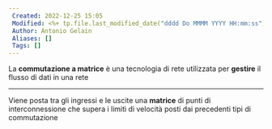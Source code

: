```yaml
---
 Created: 2022-12-25 15:05
 Modified: <%+ tp.file.last_modified_date("dddd Do MMMM YYYY HH:mm:ss") %>
 Author: Antonio Gelain
 Aliases: []
 Tags: []
---
```


La **commutazione a matrice** è una tecnologia di rete utilizzata per **gestire** il flusso di dati in una rete

---

Viene posta tra gli ingressi e le uscite una **matrice** di punti di interconnessione che supera i limitì di velocità posti dai precedenti tipi di commutazione